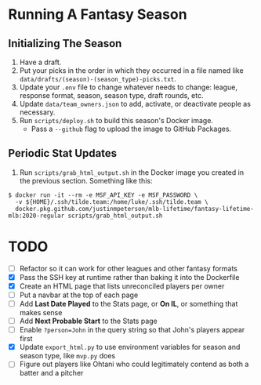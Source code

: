 # Running A Fantasy Season

## Initializing The Season

1. Have a draft.
1. Put your picks in the order in which they occurred in a file named like `data/drafts/(season)-(season_type)-picks.txt`.
1. Update your `.env` file to change whatever needs to change: league, response format, season, season type, draft rounds, etc.
1. Update `data/team_owners.json` to add, activate, or deactivate people as necessary.
1. Run `scripts/deploy.sh` to build this season's Docker image.
    * Pass a `--github` flag to upload the image to GitHub Packages.

## Periodic Stat Updates

1. Run `scripts/grab_html_output.sh` in the Docker image you created in the previous section. Something like this:

```shell
$ docker run -it --rm -e MSF_API_KEY -e MSF_PASSWORD \
  -v ${HOME}/.ssh/tilde.team:/home/luke/.ssh/tilde.team \
  docker.pkg.github.com/justinmpeterson/mlb-lifetime/fantasy-lifetime-mlb:2020-regular scripts/grab_html_output.sh
```

# TODO

- [ ] Refactor so it can work for other leagues and other fantasy formats
- [x] Pass the SSH key at runtime rather than baking it into the Dockerfile
- [x] Create an HTML page that lists unreconciled players per owner
- [ ] Put a navbar at the top of each page
- [ ] Add **Last Date Played** to the Stats page, or **On IL**, or something that makes sense
- [ ] Add **Next Probable Start** to the Stats page
- [ ] Enable `?person=John` in the query string so that John's players appear first
- [x] Update `export_html.py` to use environment variables for season and season type, like `mvp.py` does
- [ ] Figure out players like Ohtani who could legitimately contend as both a batter and a pitcher